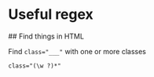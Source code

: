 # Useful regex

## Find things in HTML

Find `class="___"` with one or more classes

```
class="(\w ?)*"
```
